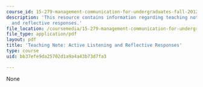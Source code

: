 ```yaml
---
course_id: 15-279-management-communication-for-undergraduates-fall-2012
description: 'This resource contains information regarding teaching note: active listening
  and reflective responses.'
file_location: /coursemedia/15-279-management-communication-for-undergraduates-fall-2012/bb37efe9da25702d1a9a4a43b73d7fa3_MIT15_279F12_actveListng.pdf
file_type: application/pdf
layout: pdf
title: 'Teaching Note: Active Listening and Reflective Responses'
type: course
uid: bb37efe9da25702d1a9a4a43b73d7fa3

---
```

None